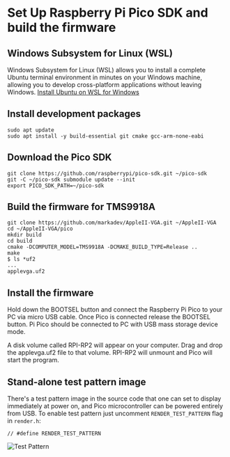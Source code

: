 # Set Up Raspberry Pi Pico SDK and build the firmware

## Windows Subsystem for Linux (WSL)
Windows Subsystem for Linux (WSL) allows you to install a complete Ubuntu terminal environment in minutes on your Windows machine, allowing you to develop cross-platform applications without leaving Windows. [Install Ubuntu on WSL for Windows](https://ubuntu.com/tutorials/install-ubuntu-on-wsl2-on-windows-10#1-overview)

## Install development packages
```shell
sudo apt update
sudo apt install -y build-essential git cmake gcc-arm-none-eabi
```

## Download the Pico SDK
```shell
git clone https://github.com/raspberrypi/pico-sdk.git ~/pico-sdk
git -C ~/pico-sdk submodule update --init
export PICO_SDK_PATH=~/pico-sdk
```

## Build the firmware for TMS9918A
```shell
git clone https://github.com/markadev/AppleII-VGA.git ~/AppleII-VGA
cd ~/AppleII-VGA/pico
mkdir build
cd build
cmake -DCOMPUTER_MODEL=TMS9918A -DCMAKE_BUILD_TYPE=Release ..
make
$ ls *uf2
...
applevga.uf2
```


## Install the firmware
Hold down the BOOTSEL button and connect the Raspberry Pi Pico to your PC via micro USB cable. Once Pico is
connected release the BOOTSEL button. Pi Pico should be connected to PC with USB mass storage device mode.

A disk volume called RPI-RP2 will appear on your computer. Drag and drop the applevga.uf2 file to that volume.
RPI-RP2 will unmount and Pico will start the program.

## Stand-alone test pattern image
There's a test pattern image in the source code that one can set to display immediately at power on, and Pico
microcontroller can be powered entirely from USB. To enable test pattern just uncomment `RENDER_TEST_PATTERN`
flag in `render.h`:
```
// #define RENDER_TEST_PATTERN
```
![Test Pattern](../docs/test_pattern.jpg)
